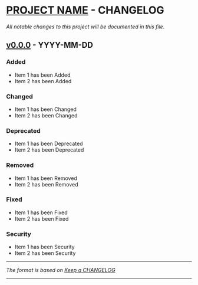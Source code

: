 # [PROJECT NAME][] - CHANGELOG

*All notable changes to this project will be documented in this file.*

## [v0.0.0][] - YYYY-MM-DD

### Added

- Item 1 has been Added
- Item 2 has been Added

### Changed

- Item 1 has been Changed
- Item 2 has been Changed

### Deprecated

- Item 1 has been Deprecated
- Item 2 has been Deprecated

### Removed

- Item 1 has been Removed
- Item 2 has been Removed

### Fixed

- Item 1 has been Fixed
- Item 2 has been Fixed

### Security

- Item 1 has been Security
- Item 2 has been Security

---

*The format is based on [Keep a CHANGELOG](http://keepachangelog.com)*

---
[PROJECT NAME]: https://url-to-project-on-git.com
[v0.0.0]: https://link-to-changelog.com
